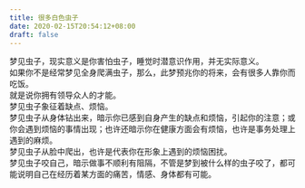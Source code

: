 ```yaml
---
title: 很多白色虫子
date: 2020-02-15T20:54:12+08:00
draft: false
---
```


梦见虫子，现实意义是你害怕虫子，睡觉时潜意识作用，并无实际意义。<br>
如果你不是经常梦见全身爬满虫子，那么，此梦预兆你的将来，会有很多人靠你而吃饭。<br>
就是说你拥有领导众人的才能。<br>
梦见虫子象征着缺点、烦恼。<br>
梦见虫子从身体钻出来，暗示你已感到自身产生的缺点和烦恼，引起你的注意；或你会遇到烦恼的事情出现；也许还暗示你在健康方面会有烦恼，也许是事务处理上遇到的麻烦。<br>
梦见虫子从脸中爬出，也许是代表你在形象上遇到的烦恼困扰。<br>
梦见虫子咬自己，暗示做事不顺利有阻隔，不管是梦到被什么样的虫子咬了，都可能说明自己在经历着某方面的痛苦，情感、身体都有可能。<br>
